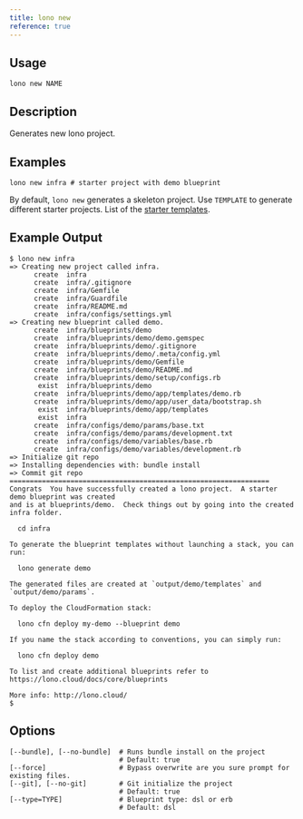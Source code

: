 ```yaml
---
title: lono new
reference: true
---
```


## Usage

    lono new NAME

## Description

Generates new lono project.

## Examples

    lono new infra # starter project with demo blueprint

By default, `lono new` generates a skeleton project. Use `TEMPLATE` to generate different starter projects. List of the [starter templates](https://github.com/tongueroo/lono/tree/master/lib/starter_projects).

## Example Output

    $ lono new infra
    => Creating new project called infra.
          create  infra
          create  infra/.gitignore
          create  infra/Gemfile
          create  infra/Guardfile
          create  infra/README.md
          create  infra/configs/settings.yml
    => Creating new blueprint called demo.
          create  infra/blueprints/demo
          create  infra/blueprints/demo/demo.gemspec
          create  infra/blueprints/demo/.gitignore
          create  infra/blueprints/demo/.meta/config.yml
          create  infra/blueprints/demo/Gemfile
          create  infra/blueprints/demo/README.md
          create  infra/blueprints/demo/setup/configs.rb
           exist  infra/blueprints/demo
          create  infra/blueprints/demo/app/templates/demo.rb
          create  infra/blueprints/demo/app/user_data/bootstrap.sh
           exist  infra/blueprints/demo/app/templates
           exist  infra
          create  infra/configs/demo/params/base.txt
          create  infra/configs/demo/params/development.txt
          create  infra/configs/demo/variables/base.rb
          create  infra/configs/demo/variables/development.rb
    => Initialize git repo
    => Installing dependencies with: bundle install
    => Commit git repo
    ================================================================
    Congrats  You have successfully created a lono project.  A starter demo blueprint was created
    and is at blueprints/demo.  Check things out by going into the created infra folder.

      cd infra

    To generate the blueprint templates without launching a stack, you can run:

      lono generate demo

    The generated files are created at `output/demo/templates` and `output/demo/params`.

    To deploy the CloudFormation stack:

      lono cfn deploy my-demo --blueprint demo

    If you name the stack according to conventions, you can simply run:

      lono cfn deploy demo

    To list and create additional blueprints refer to https://lono.cloud/docs/core/blueprints

    More info: http://lono.cloud/
    $


## Options

```
[--bundle], [--no-bundle]  # Runs bundle install on the project
                           # Default: true
[--force]                  # Bypass overwrite are you sure prompt for existing files.
[--git], [--no-git]        # Git initialize the project
                           # Default: true
[--type=TYPE]              # Blueprint type: dsl or erb
                           # Default: dsl
```

